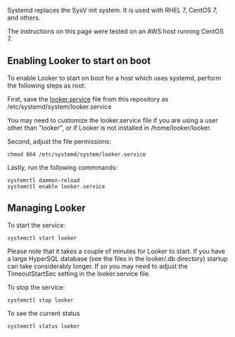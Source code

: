 Systemd replaces the SysV init system. It is used with RHEL 7, CentOS 7, and others. 

The instructions on this page were tested on an AWS host running CentOS 7.  

## Enabling Looker to start on boot
To enable Looker to start on boot for a host which uses systemd, perform the following steps as root:

First, save the [looker.service](https://raw.githubusercontent.com/looker/customer-scripts/master/startup_scripts/systemd/looker.service) file from this repository as /etc/systemd/system/looker.service

You may need to customize the looker.service file if you are using a user other than "looker", or if
Looker is not installed in /home/looker/looker.

Second, adjust the file permissions:

```
chmod 664 /etc/systemd/system/looker.service
```



Lastly, run the following commmands:

```
systemctl daemon-reload
systemctl enable looker.service
```

## Managing Looker

To start the service:
```
systemctl start looker
```
Please note that it takes a couple of minutes for Looker to start. If you have a large HyperSQL database
(see the files in the looker/.db directory) startup can take considerably longer. If so you may need to
adjust the TimeoutStartSec setting in the looker.service file.

To stop the service:
```
systemctl stop looker
```

To see the current status
```
systemctl status looker
```
